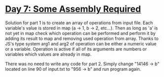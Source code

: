 # [Day 7: Some Assembly Required](https://adventofcode.com/2015/day/7)

Solution for part 1 is to create an array of operations from input file.
Each variable's value is stored in map (a -> 1, b -> 2, etc...). Then as long as 'a' is not yet in map check which operation can be performed and perform it by adding its result to map and removing used operation from array.
Thanks to JS's type system arg1 and arg2 of operation can be either a numeric value or a variable.
Operation is active if all of its arguments are numbers or variables which values are already in map.

There was no need to write any code for part 2. Simply change "14146 -> b" located on line 90 of input.txt to "956 -> b" and run program again.
